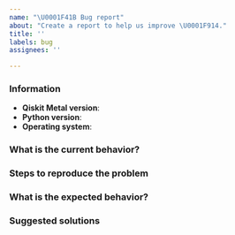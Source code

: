 ```yaml
---
name: "\U0001F41B Bug report"
about: "Create a report to help us improve \U0001F914."
title: ''
labels: bug
assignees: ''

---
```


<!-- ⚠️ Please abide by this template, otherwise you run the risk of the issue being closed -->
<!-- ⚠️ Make sure to browse the opened and closed issues -->

### Information

- **Qiskit Metal version**:
- **Python version**:
- **Operating system**:

### What is the current behavior?



### Steps to reproduce the problem



### What is the expected behavior?



### Suggested solutions
